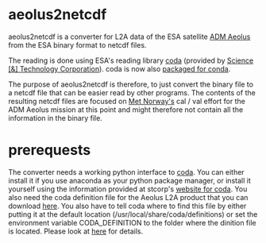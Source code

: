 # aeolus2netcdf
aeolus2netcdf is a converter for L2A data of the ESA satellite 
[ADM Aeolus](http://www.esa.int/Our_Activities/Observing_the_Earth/Aeolus) from the ESA binary format to netcdf files.

The reading is done using ESA's reading library [coda](http://stcorp.nl/coda/) 
(provided by [Science [&] Technology Corporation](http://stcorp.nl)). coda is now also [packaged for conda](https://anaconda.org/stcorp/coda).

The purpose of aeolus2netcdf is therefore, to just convert the binary file to a netcdf file that can be easier read by 
other programs. The contents of the resulting netcdf files are focused on [Met Norway's](https://www.met.no/) cal / val effort
for the ADM Aeolus mission at this point and might therefore not contain all the information in the binary file.

# prerequests
The converter needs a working python interface to [coda](http://stcorp.nl/coda/). You can either install it if you use anaconda as
your python package manager, or install it yourself using the information provided at stcorp's [website for coda](http://stcorp.nl/coda/).
You also need the coda definition file for the Aeolus L2A product that you can download [here](https://github.com/stcorp/codadef-aeolus/releases/download/20170913/AEOLUS-20170913.codadef).
You also have to tell coda where to find this file by either putting it at the default location 
(/usr/local/share/coda/definitions) or set the environment variable CODA_DEFINITION to the folder where the dinition file is located. Please look at [here](http://stcorp.nl/coda/registration/download/) for details.
